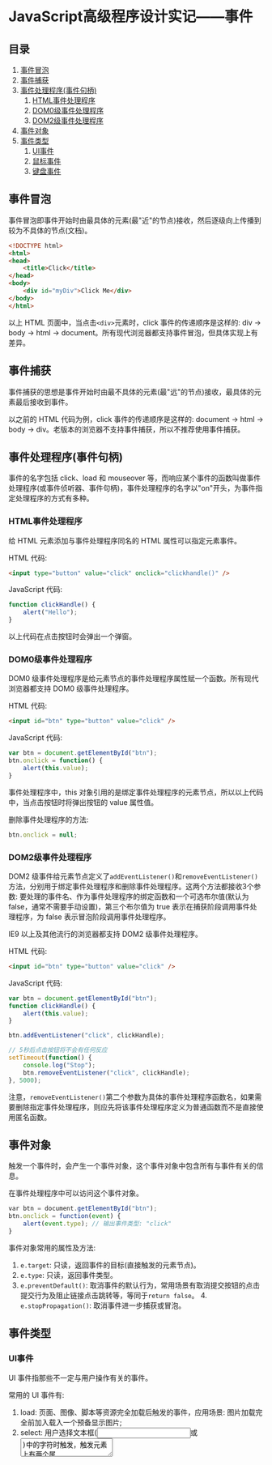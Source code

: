
# JavaScript高级程序设计实记——事件 #

## 目录 ##

1. [事件冒泡](#href1)
2. [事件捕获](#href2)
3. [事件处理程序(事件句柄)](#href3)
    1. [HTML事件处理程序](#href3-1)
    2. [DOM0级事件处理程序](#href3-2)
    3. [DOM2级事件处理程序](#href3-3)
4. [事件对象](#href4)
5. [事件类型](#href5)
    1. [UI事件](#href5-4)
    2. [鼠标事件](#href5-5)
    3. [键盘事件](#href5-6)

## <a name="href1">事件冒泡</a> ##

事件冒泡即事件开始时由最具体的元素(最"近"的节点)接收，然后逐级向上传播到较为不具体的节点(文档)。

```html
<!DOCTYPE html>
<html>
<head>
    <title>Click</title>
</head>
<body>
    <div id="myDiv">Click Me</div>
</body>
</html>
```

以上 HTML 页面中，当点击`<div>`元素时，click 事件的传递顺序是这样的: div -> body -> html -> document。所有现代浏览器都支持事件冒泡，但具体实现上有差异。

## <a name="href2">事件捕获</a> ##

事件捕获的思想是事件开始时由最不具体的元素(最"远"的节点)接收，最具体的元素最后接收到事件。

以之前的 HTML 代码为例，click 事件的传递顺序是这样的: document -> html -> body -> div。老版本的浏览器不支持事件捕获，所以不推荐使用事件捕获。

## <a name="href3">事件处理程序(事件句柄)</a> ##

事件的名字包括 click、load 和 mouseover 等，而响应某个事件的函数叫做事件处理程序(或事件侦听器、事件句柄)，事件处理程序的名字以"on"开头，为事件指定处理程序的方式有多种。

### <a name="href3-1">HTML事件处理程序</a> ###

给 HTML 元素添加与事件处理程序同名的 HTML 属性可以指定元素事件。

HTML 代码:

```html
<input type="button" value="click" onclick="clickhandle()" />
```

JavaScript 代码:

```js
function clickHandle() {
    alert("Hello");
}
```

以上代码在点击按钮时会弹出一个弹窗。

### <a name="href3-2">DOM0级事件处理程序</a> ###

DOM0 级事件处理程序是给元素节点的事件处理程序属性赋一个函数。所有现代浏览器都支持 DOM0 级事件处理程序。

HTML 代码:

```html
<input id="btn" type="button" value="click" />
```

JavaScript 代码:

```js
var btn = document.getElementById("btn");
btn.onclick = function() {
    alert(this.value);
}
```

事件处理程序中，this 对象引用的是绑定事件处理程序的元素节点，所以以上代码中，当点击按钮时将弹出按钮的 value 属性值。

删除事件处理程序的方法:

```js
btn.onclick = null;
```

### <a name="href3-3">DOM2级事件处理程序</a> ###

DOM2 级事件给元素节点定义了`addEventListener()`和`removeEventListener()`方法，分别用于绑定事件处理程序和删除事件处理程序。这两个方法都接收3个参数: 要处理的事件名、作为事件处理程序的绑定函数和一个可选布尔值(默认为 false，通常不需要手动设置)，第三个布尔值为 true 表示在捕获阶段调用事件处理程序，为 false 表示冒泡阶段调用事件处理程序。

IE9 以上及其他流行的浏览器都支持 DOM2 级事件处理程序。

HTML 代码:

```html
<input id="btn" type="button" value="click" />
```

JavaScript 代码:

```js
var btn = document.getElementById("btn");
function clickHandle() {
    alert(this.value);
}

btn.addEventListener("click", clickHandle);

// 5秒后点击按钮将不会有任何反应
setTimeout(function() {
    console.log("Stop");
    btn.removeEventListener("click", clickHandle);
}, 5000);
```

注意，`removeEventListener()`第二个参数为具体的事件处理程序函数名，如果需要删除指定事件处理程序，则应先将该事件处理程序定义为普通函数而不是直接使用匿名函数。

## <a name="href4">事件对象</a> ##

触发一个事件时，会产生一个事件对象，这个事件对象中包含所有与事件有关的信息。

在事件处理程序中可以访问这个事件对象。

```js
var btn = document.getElementById("btn");
btn.onclick = function(event) {
    alert(event.type); // 输出事件类型: "click"
}
```

事件对象常用的属性及方法:

1. `e.target`: 只读，返回事件的目标(直接触发的元素节点)。
2. `e.type`: 只读，返回事件类型。
3. `e.preventDefault()`: 取消事件的默认行为，常用场景有取消提交按钮的点击提交行为及阻止链接点击跳转等，等同于`return false`。
4.` e.stopPropagation()`: 取消事件进一步捕获或冒泡。

## <a name="href5">事件类型</a> ##

### <a name="href5-4">UI事件</a> ###

UI 事件指那些不一定与用户操作有关的事件。

常用的 UI 事件有:

1. load: 页面、图像、脚本等资源完全加载后触发的事件，应用场景: 图片加载完全前加入载入一个预备显示图片;
2. select: 用户选择文本框(<input>或<textarea>)中的字符时触发，触发元素上有两个属性 selectionStart 和 selectionEnd 分别返回的是起始位置索引号(包括)和结束位置索引号(不包括)，使用这两个属性可以读取选择的文本内容;
3. scroll: 滚动带滚动条的元素时触发，应用场景: 返回顶部按钮。

### <a name="href5-5">鼠标事件</a> ###

鼠标事件是最常用的一类事件。

常用的鼠标事件:

1. click: 单击鼠标左键或按回车键触发;  
2. dblclick: 双击鼠标触发;  
3. mousedown: 用户按下任意鼠标键时触发;  
4. mouseenter: 鼠标移入元素触发;  
5. mouseleave: 鼠标移出元素触发;  
6. mousemove: 鼠标在元素上移动时触发。

鼠标事件触发元素的事件对象上设置有两个表示客户区(页面显示的区域)坐标的属性: clientX 属性(相对左上角点的水平坐标)和 clientY 属性(相对左上角点的竖直坐标)。

### <a name="href5-6">键盘事件</a> ###

用户使用键盘时会触发键盘事件。

常用的键盘事件:

1. keydown: 按下任意键时触发，按住不放会重复触发;  
2. keypress: 按下字符键时触发，按住不放会重复触发;  
3. keyup: 释放按键时触发。

键盘事件触发元素的事件对象上设置有 keyCode 属性，用于返回按下的键对应的键码。对于 keypress 事件，触发元素事件对象上的 charCode 属性可以返回按下的字符键对应的 ASCII 码。

---

```
ID         : 93
DATE       : 2018/08/07
AUTHER     : WJT20
TAG        : JavaScript
```
